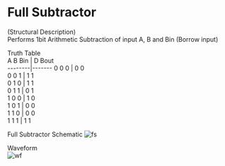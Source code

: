 # Full Subtractor

(Structural Description)  
Performs 1bit Arithmetic Subtraction of input A, B and Bin (Borrow input) 

Truth Table  
A B Bin | D Bout  
--------|-------
0	0	 0  | 0	  0  
0	0	 1	| 1	  1    
0	1	 0  | 1	  1  
0	1	 1	| 0	  1   
1	0	 0	| 1	  0  
1	0	 1	| 0	  0  
1	1	 0  | 0	  0  
1	1	 1	| 1	  1  

Full Subtractor Schematic
![fs](https://github.com/AbhijitBaral/VerilogDigitalDesigns/blob/main/subtractor/Schematic/fs.png)  
  
  
Waveform    
![wf](https://github.com/AbhijitBaral/VerilogDigitalDesigns/blob/main/subtractor/Schematic/waveform.png)
